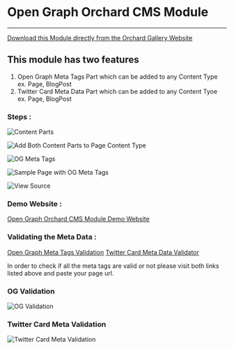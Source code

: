 # Open Graph Orchard CMS Module
---------------------

[Download this Module directly from the Orchard Gallery Website](https://gallery.orchardproject.net/List/Modules/Orchard.Module.Develop2Deploy.OpenGraph)



## This module has two features

1. Open Graph Meta Tags Part which can be added to any Content Type ex. Page, BlogPost
2. Twitter Card Meta Data Part which can be added to any Content Tyoe ex. Page, BlogPost

### Steps :

![Content Parts](http://i.imgur.com/rr7cfJp.png)

![Add Both Content Parts to Page Content Type](http://i.imgur.com/6cAYpls.png)

![OG Meta Tags](http://i.imgur.com/HGBYhxd.png)

![Sample Page with OG Meta Tags](http://i.imgur.com/HZrztt3.png)

![View Source](http://i.imgur.com/ZOQEIEf.png)

### Demo Website :

[Open Graph Orchard CMS Module Demo Website](http://orchardopengraph.azurewebsites.net/have-you-done-your-homework)

### Validating the Meta Data :

[Open Graph Meta Tags Validation](https://developers.facebook.com/tools/debug/) 
[Twitter Card Meta Data Validator](https://dev.twitter.com/docs/cards/validation/validator)

In order to check if all the meta tags are valid or not please visit both links listed above and paste your page url.

### OG Validation

![OG Validation](http://i.imgur.com/mAgdmRd.png)

### Twitter Card Meta Validation

![Twitter Card Meta Validation](http://i.imgur.com/yFJfu8J.png)
